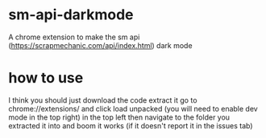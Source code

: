 # sm-api-darkmode
A chrome extension to make the sm api (https://scrapmechanic.com/api/index.html) dark mode
# how to use
I think you should just download the code extract it go to chrome://extensions/ and click load unpacked (you will need to enable dev mode in the top right) in the top left then navigate to the folder you extracted it into and boom it works (if it doesn't report it in the issues tab)
